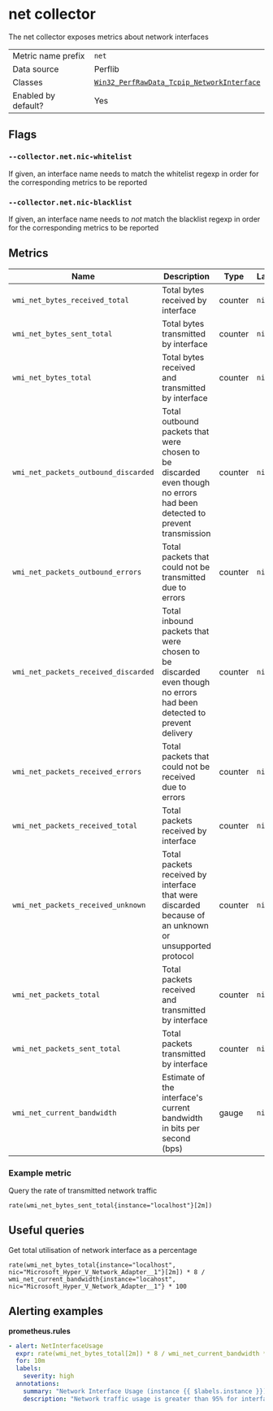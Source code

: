 # net collector

The net collector exposes metrics about network interfaces

|||
-|-
Metric name prefix  | `net`
Data source         | Perflib
Classes             | [`Win32_PerfRawData_Tcpip_NetworkInterface`](https://technet.microsoft.com/en-us/security/aa394340(v=vs.80))
Enabled by default? | Yes

## Flags

### `--collector.net.nic-whitelist`

If given, an interface name needs to match the whitelist regexp in order for the corresponding metrics to be reported

### `--collector.net.nic-blacklist`

If given, an interface name needs to *not* match the blacklist regexp in order for the corresponding metrics to be reported

## Metrics

Name | Description | Type | Labels
-----|-------------|------|-------
`wmi_net_bytes_received_total` | Total bytes received by interface | counter | `nic`
`wmi_net_bytes_sent_total` | Total bytes transmitted by interface | counter | `nic`
`wmi_net_bytes_total` | Total bytes received and transmitted by interface | counter | `nic`
`wmi_net_packets_outbound_discarded` | Total outbound packets that were chosen to be discarded even though no errors had been detected to prevent transmission | counter | `nic`
`wmi_net_packets_outbound_errors` | Total packets that could not be transmitted due to errors | counter | `nic`
`wmi_net_packets_received_discarded` | Total inbound packets that were chosen to be discarded even though no errors had been detected to prevent delivery | counter | `nic`
`wmi_net_packets_received_errors` | Total packets that could not be received due to errors  | counter | `nic`
`wmi_net_packets_received_total` | Total packets received by interface | counter | `nic`
`wmi_net_packets_received_unknown` | Total packets received by interface that were discarded because of an unknown or unsupported protocol | counter | `nic`
`wmi_net_packets_total` | Total packets received and transmitted by interface | counter | `nic`
`wmi_net_packets_sent_total` | Total packets transmitted by interface | counter | `nic`
`wmi_net_current_bandwidth` | Estimate of the interface's current bandwidth in bits per second (bps) | gauge | `nic`

### Example metric
Query the rate of transmitted network traffic
```
rate(wmi_net_bytes_sent_total{instance="localhost"}[2m])
```

## Useful queries
Get total utilisation of network interface as a percentage
```
rate(wmi_net_bytes_total{instance="localhost", nic="Microsoft_Hyper_V_Network_Adapter__1"}[2m]) * 8 / wmi_net_current_bandwidth{instance="locahost", nic="Microsoft_Hyper_V_Network_Adapter__1"} * 100
```

## Alerting examples
**prometheus.rules**
```yaml
- alert: NetInterfaceUsage
  expr: rate(wmi_net_bytes_total[2m]) * 8 / wmi_net_current_bandwidth * 100 > 95
  for: 10m
  labels:
    severity: high
  annotations:
    summary: "Network Interface Usage (instance {{ $labels.instance }})"
    description: "Network traffic usage is greater than 95% for interface {{ $labels.nic }}\n  VALUE = {{ $value }}\n  LABELS: {{ $labels }}"
```
